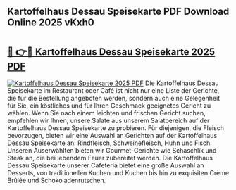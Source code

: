 ## Kartoffelhaus Dessau Speisekarte PDF Download Online 2025 vKxh0

# <h2><a href="http://gc6ortd.nevu.top/?p=Kartoffelhaus+Dessau+Speisekarte">🔗 👉🔴 Kartoffelhaus Dessau Speisekarte 2025 PDF</a></h2>

[![Kartoffelhaus Dessau Speisekarte 2025 PDF](https://i.imgur.com/dBaPXMq.png)](http://gc6ortd.nevu.top/?p=Kartoffelhaus+Dessau+Speisekarte)
Die Kartoffelhaus Dessau Speisekarte im Restaurant oder Café ist nicht nur eine Liste der Gerichte, die für die Bestellung angeboten werden, sondern auch eine Gelegenheit für Sie, ein köstliches und für Ihren Geschmack geeignetes Gericht zu wählen. Wenn Sie nach einem leichten und frischen Gericht suchen, empfehlen wir Ihnen, unsere Salate aus unserem Salatbereich auf der Kartoffelhaus Dessau Speisekarte zu probieren. Für diejenigen, die Fleisch bevorzugen, bieten wir eine Auswahl an Gerichten auf der Kartoffelhaus Dessau Speisekarte an: Rindfleisch, Schweinefleisch, Huhn und Fisch. Unseren Auserwählten bieten wir Gourmet-Gerichte wie Schaschlik und Steak an, die bei lebendem Feuer zubereitet werden. Die Kartoffelhaus Dessau Speisekarte unserer Cafeteria bietet eine große Auswahl an Desserts, von traditionellen Kuchen und Kuchen bis hin zu exquisiten Crème Brûlée und Schokoladenrutschen.

